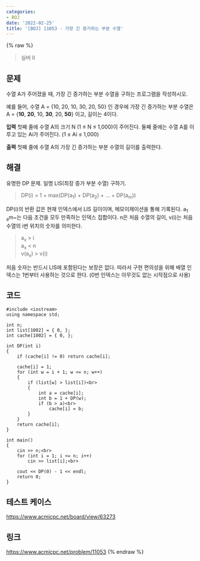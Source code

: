 ```yaml
---
categories:
- BOJ
date: '2022-02-25'
title: '[BOJ] 11053 - 가장 긴 증가하는 부분 수열'
---
```


{% raw %}
>실버 II

## 문제
수열 A가 주어졌을 때, 가장 긴 증가하는 부분 수열을 구하는 프로그램을 작성하시오.

예를 들어, 수열 A = {10, 20, 10, 30, 20, 50} 인 경우에 가장 긴 증가하는 부분 수열은 A = {**10**,  **20**, 10,  **30**, 20,  **50**} 이고, 길이는 4이다.

**입력**
첫째 줄에 수열 A의 크기 N (1 ≤ N ≤ 1,000)이 주어진다.
둘째 줄에는 수열 A를 이루고 있는 Ai가 주어진다. (1 ≤ Ai  ≤ 1,000)

**출력**
첫째 줄에 수열 A의 가장 긴 증가하는 부분 수열의 길이를 출력한다.

##  해결
유명한 DP 문제. 일명 LIS(최장 증가 부분 수열) 구하기. 

> DP(i) = 1 + max(DP(a<sub>1</sub>) + DP(a<sub>2</sub>) + ... + DP(a<sub>m</sub>))<br>

DP(i)의 반환 값은 현재 인덱스에서 LIS 길이이며, 메모이제이션을 통해 기록된다. a<sub>1</sub> <sub> a</sub>m~는 다음 조건을 모두 만족하는 인덱스 집합이다. n은 처음 수열의 길이, v(i)는 처음 수열의 i번 위치의 숫자를 의미한다.<br>
> a<sub>x</sub> > i<br>
> a<sub>x</sub> < n<br>
> v(a<sub>x</sub>) > v(i)<br>

처음 숫자는 반드시 LIS에 포함된다는 보장은 없다. 따라서 구현 편의성을 위해 배열 인덱스는 1번부터 사용하는 것으로 한다. (0번 인덱스는 아무것도 없는 시작점으로 사용)

## 코드
```
#include <iostream>
using namespace std;

int n;
int list[1002] = { 0, };
int cache[1002] = { 0, };

int DP(int i)
{
	if (cache[i] != 0) return cache[i];

	cache[i] = 1;
	for (int w = i + 1; w <= n; w++)
	{
		if (list[w] > list[i])<br>
		{
			int a = cache[i];
			int b = 1 + DP(w);
			if (b > a)<br>
				cache[i] = b;
		}
	}
	return cache[i];
}

int main()
{
	cin >> n;<br>
	for (int i = 1; i <= n; i++)
		cin >> list[i];<br>

	cout << DP(0) - 1 << endl;
	return 0;
}
```

## 테스트 케이스
https://www.acmicpc.net/board/view/63273


## 링크
https://www.acmicpc.net/problem/11053
{% endraw %}